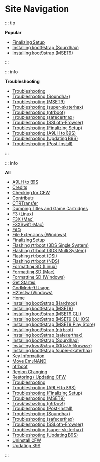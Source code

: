 # Site Navigation

::: tip

**Popular**

+ [Finalizing Setup](finalizing-setup)
+ [Installing boot9strap (Soundhax)](installing-boot9strap-(soundhax))
+ [Installing boot9strap (MSET9)](installing-boot9strap-(mset9))

:::

::: info

**Troubleshooting**

+ [Troubleshooting](troubleshooting)
+ [Troubleshooting (Soundhax)](troubleshooting-soundhax)
+ [Troubleshooting (MSET9)](troubleshooting-mset9)
+ [Troubleshooting (super-skaterhax)](troubleshooting-super-skaterhax)
+ [Troubleshooting (ntrboot)](troubleshooting-ntrboot)
+ [Troubleshooting (safecerthax)](troubleshooting-safecerthax)
+ [Troubleshooting (SSLoth-Browser)](troubleshooting-ssloth-browser)
+ [Troubleshooting (Finalizing Setup)](troubleshooting-finalizing-setup)
+ [Troubleshooting (A9LH to B9S)](troubleshooting-a9lh-to-b9s)
+ [Troubleshooting (Updating B9S)](troubleshooting-updating-b9s)
+ [Troubleshooting (Post-Install)](troubleshooting-post-install)

:::

::: info

**All**

+ [A9LH to B9S](a9lh-to-b9s)
+ [Credits](credits)
+ [Checking for CFW](checking-for-cfw)
+ [Contribute](contribute)
+ [CTRTransfer](ctrtransfer)
+ [Dumping Titles and Game Cartridges](dumping-titles-and-game-cartridges)
+ [F3 (Linux)](f3-(linux))
+ [F3X (Mac)](f3x-(mac))
+ [F3XSwift (Mac)](f3xswift-(mac))
+ [FAQ](faq)
+ [File Extensions (Windows)](file-extensions-(windows))
+ [Finalizing Setup](finalizing-setup)
+ [Flashing ntrboot (3DS Single System)](flashing-ntrboot-(3ds-single-system))
+ [Flashing ntrboot (3DS Multi System)](flashing-ntrboot-(3ds-multi-system))
+ [Flashing ntrboot (DSi)](flashing-ntrboot-(dsi))
+ [Flashing ntrboot (NDS)](flashing-ntrboot-(nds))
+ [Formatting SD (Linux)](formatting-sd-(linux))
+ [Formatting SD (Mac)](formatting-sd-(mac))
+ [Formatting SD (Windows)](formatting-sd-(windows))
+ [Get Started](get-started)
+ [GodMode9 Usage](godmode9-usage)
+ [H2testw (Windows)](h2testw-(windows))
+ [Home](/)
+ [Installing boot9strap (Hardmod)](installing-boot9strap-(hardmod))
+ [Installing boot9strap (MSET9)](installing-boot9strap-(mset9))
+ [Installing boot9strap (MSET9 CLI)](installing-boot9strap-(mset9-cli))
+ [Installing boot9strap (MSET9 CLI iOS)](installing-boot9strap-(mset9-cli-ios))
+ [Installing boot9strap (MSET9 Play Store)](installing-boot9strap-(mset9-play-store))
+ [Installing boot9strap (ntrboot)](installing-boot9strap-(ntrboot))
+ [Installing boot9strap (safecerthax)](installing-boot9strap-(safecerthax))
+ [Installing boot9strap (Soundhax)](installing-boot9strap-(soundhax))
+ [Installing boot9strap (SSLoth-Browser)](installing-boot9strap-(ssloth-browser))
+ [Installing boot9strap (super-skaterhax)](installing-boot9strap-(super-skaterhax))
+ [Key Information](key-information)
+ [Move EmuNAND](move-emunand)
+ [ntrboot](ntrboot)
+ [Region Changing](region-changing)
+ [Restoring / Updating CFW](restoring-updating-cfw)
+ [Troubleshooting](troubleshooting)
+ [Troubleshooting (A9LH to B9S)](troubleshooting-a9lh-to-b9s)
+ [Troubleshooting (Finalizing Setup)](troubleshooting-finalizing-setup)
+ [Troubleshooting (MSET9)](troubleshooting-mset9)
+ [Troubleshooting (ntrboot)](troubleshooting-ntrboot)
+ [Troubleshooting (Post-Install)](troubleshooting-post-install)
+ [Troubleshooting (Soundhax)](troubleshooting-soundhax)
+ [Troubleshooting (safecerthax)](troubleshooting-safecerthax)
+ [Troubleshooting (SSLoth-Browser)](troubleshooting-ssloth-browser)
+ [Troubleshooting (super-skaterhax)](troubleshooting-super-skaterhax)
+ [Troubleshooting (Updating B9S)](troubleshooting-updating-b9s)
+ [Uninstall CFW](uninstall-cfw)
+ [Updating B9S](updating-b9s)

:::
